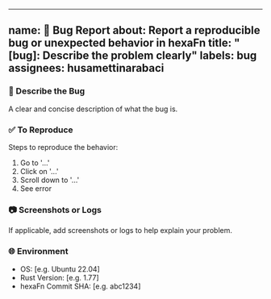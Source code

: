 <!--
SPDX-FileCopyrightText: 2025 Hüsamettin Arabacı
SPDX-License-Identifier: MIT
-->

---
name: 🐛 Bug Report
about: Report a reproducible bug or unexpected behavior in hexaFn
title: "[bug]: Describe the problem clearly"
labels: bug
assignees: husamettinarabaci
---

### 🐞 Describe the Bug
A clear and concise description of what the bug is.

### ✅ To Reproduce
Steps to reproduce the behavior:
1. Go to '...'
2. Click on '...'
3. Scroll down to '...'
4. See error

### 📷 Screenshots or Logs
If applicable, add screenshots or logs to help explain your problem.

### 🌐 Environment
- OS: [e.g. Ubuntu 22.04]
- Rust Version: [e.g. 1.77]
- hexaFn Commit SHA: [e.g. abc1234]
